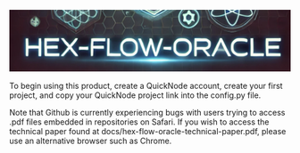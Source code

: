 ![Alt text](images/cover-art.png)

To begin using this product, create a QuickNode account, create your first project, and copy your QuickNode project link into the config.py file.

Note that Github is currently experiencing bugs with users trying to access .pdf files embedded in repositories on Safari. If you wish to access the technical paper found at docs/hex-flow-oracle-technical-paper.pdf, please use an alternative browser such as Chrome.
